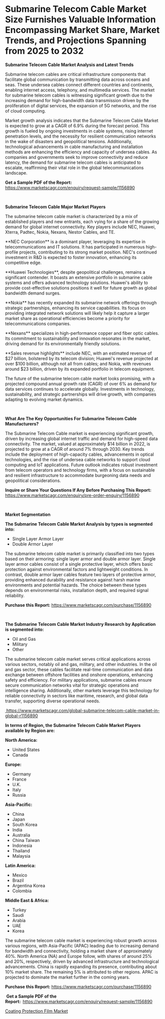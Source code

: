 <p><h1>Submarine Telecom Cable Market Size Furnishes Valuable Information Encompassing Market Share, Market Trends, and Projections Spanning from 2025 to 2032</h1></p><p><strong>Submarine Telecom Cable Market Analysis and Latest Trends</strong></p>
<p><p>Submarine telecom cables are critical infrastructure components that facilitate global communication by transmitting data across oceans and seas. These undersea cables connect different countries and continents, enabling internet access, telephony, and multimedia services. The market for submarine telecom cables is witnessing significant growth due to the increasing demand for high-bandwidth data transmission driven by the proliferation of digital services, the expansion of 5G networks, and the rise of cloud computing.</p><p>Market growth analysis indicates that the Submarine Telecom Cable Market is expected to grow at a CAGR of 6.9% during the forecast period. This growth is fueled by ongoing investments in cable systems, rising internet penetration levels, and the necessity for resilient communication networks in the wake of disasters and geopolitical tensions. Additionally, technological advancements in cable manufacturing and installation methods are enhancing the efficiency and capacity of undersea cables. As companies and governments seek to improve connectivity and reduce latency, the demand for submarine telecom cables is anticipated to escalate, reaffirming their vital role in the global telecommunications landscape.</p></p>
<p><strong>Get a Sample PDF of the Report:&nbsp;</strong> <a href="https://www.marketscagr.com/enquiry/request-sample/1156890?utm_campaign=2944&utm_medium=2&utm_source=Github&utm_content=ia&utm_term=21032025&utm_id=submarine-telecom-cable">https://www.marketscagr.com/enquiry/request-sample/1156890</a></p>
<p>&nbsp;</p>
<p><strong>Submarine Telecom Cable Major Market Players</strong></p>
<p><p>The submarine telecom cable market is characterized by a mix of established players and new entrants, each vying for a share of the growing demand for global internet connectivity. Key players include NEC, Huawei, Xterra, Padtec, Nokia, Nexans, Nestor Cables, and TE.</p><p>**NEC Corporation** is a dominant player, leveraging its expertise in telecommunications and IT solutions. It has participated in numerous high-profile projects, contributing to its strong market position. NEC's continued investment in R&D is expected to foster innovation, enhancing its competitive edge.</p><p>**Huawei Technologies**, despite geopolitical challenges, remains a significant contender. It boasts an extensive portfolio in submarine cable systems and offers advanced technology solutions. Huawei's ability to provide cost-effective solutions positions it well for future growth as global bandwidth demand surges.</p><p>**Nokia** has recently expanded its submarine network offerings through strategic partnerships, enhancing its service capabilities. Its focus on providing integrated network solutions will likely help it capture a larger market share as operational efficiencies become a priority for telecommunications companies.</p><p>**Nexans** specializes in high-performance copper and fiber optic cables. Its commitment to sustainability and innovation resonates in the market, driving demand for its environmentally friendly solutions.</p><p>**Sales revenue highlights** include NEC, with an estimated revenue of $27 billion, bolstered by its telecom division; Huawei's revenue projected at over $100 billion, although not all from cables; and Nokia, with revenues around $23 billion, driven by its expanded portfolio in telecom equipment. </p><p>The future of the submarine telecom cable market looks promising, with a projected compound annual growth rate (CAGR) of over 6% as demand for data services continues to accelerate globally. Investments in technology, sustainability, and strategic partnerships will drive growth, with companies adapting to evolving market dynamics.</p></p>
<p>&nbsp;</p>
<p><strong>What Are The Key Opportunities For Submarine Telecom Cable Manufacturers?</strong></p>
<p><p>The Submarine Telecom Cable market is experiencing significant growth, driven by increasing global internet traffic and demand for high-speed data connectivity. The market, valued at approximately $14 billion in 2022, is projected to grow at a CAGR of around 7% through 2030. Key trends include the deployment of high-capacity cables, advancements in optical technologies, and the rise of undersea cable networks to support cloud computing and IoT applications. Future outlook indicates robust investment from telecom operators and technology firms, with a focus on sustainable and resilient infrastructure to accommodate burgeoning data needs and geopolitical considerations.</p></p>
<p><strong>Inquire or Share Your Questions If Any Before Purchasing This Report:</strong> <a href="https://www.marketscagr.com/enquiry/pre-order-enquiry/1156890?utm_campaign=2944&utm_medium=2&utm_source=Github&utm_content=ia&utm_term=21032025&utm_id=submarine-telecom-cable">https://www.marketscagr.com/enquiry/pre-order-enquiry/1156890</a></p>
<p>&nbsp;</p>
<p><strong>Market Segmentation</strong></p>
<p><strong>The Submarine Telecom Cable Market Analysis by types is segmented into:</strong></p>
<p><ul><li>Single Layer Armor Layer</li><li>Double Armor Layer</li></ul></p>
<p><p>The submarine telecom cable market is primarily classified into two types based on their armoring: single layer armor and double armor layer. Single layer armor cables consist of a single protective layer, which offers basic protection against environmental factors and lightweight conditions. In contrast, double armor layer cables feature two layers of protective armor, providing enhanced durability and resistance against harsh marine environments and potential hazards. The choice between these types depends on environmental risks, installation depth, and required signal reliability.</p></p>
<p><strong>Purchase this Report:&nbsp;</strong><a href="https://www.marketscagr.com/purchase/1156890?utm_campaign=2944&utm_medium=2&utm_source=Github&utm_content=ia&utm_term=21032025&utm_id=submarine-telecom-cable">https://www.marketscagr.com/purchase/1156890</a></p>
<p>&nbsp;</p>
<p><strong>The Submarine Telecom Cable Market Industry Research by Application is segmented into:</strong></p>
<p><ul><li>Oil and Gas</li><li>Military</li><li>Other</li></ul></p>
<p><p>The submarine telecom cable market serves critical applications across various sectors, notably oil and gas, military, and other industries. In the oil and gas sector, these cables facilitate real-time communication and data exchange between offshore facilities and onshore operations, enhancing safety and efficiency. For military applications, submarine cables ensure secure communication networks vital for strategic operations and intelligence sharing. Additionally, other markets leverage this technology for reliable connectivity in sectors like maritime, research, and global data transfer, supporting diverse operational needs.</p></p>
<p><a href="https://www.marketscagr.com/global-submarine-telecom-cable-market-in-global-r1156890?utm_campaign=2944&utm_medium=2&utm_source=Github&utm_content=ia&utm_term=21032025&utm_id=submarine-telecom-cable">&nbsp;https://www.marketscagr.com/global-submarine-telecom-cable-market-in-global-r1156890</a></p>
<p><strong>In terms of Region, the Submarine Telecom Cable Market Players available by Region are:</strong></p>
<p>
    <p> <strong> North America: </strong>
        <ul>
            <li>United States</li>
            <li>Canada</li>
        </ul>
        </p> 
    <p> <strong> Europe: </strong>
        <ul>
            <li>Germany</li>
            <li>France</li>
            <li>U.K.</li>
            <li>Italy</li>
            <li>Russia</li>
        </ul>
        </p> 
    <p> <strong> Asia-Pacific: </strong>
        <ul>
            <li>China</li>
            <li>Japan</li>
            <li>South Korea</li>
            <li>India</li>
            <li>Australia</li>
            <li>China Taiwan</li>
            <li>Indonesia</li>
            <li>Thailand</li>
            <li>Malaysia</li>
        </ul>
        </p> 
    <p> <strong> Latin America: </strong>
        <ul>
            <li>Mexico</li>
            <li>Brazil</li>
            <li>Argentina Korea</li>
            <li>Colombia</li>
        </ul>
        </p> 
    <p> <strong> Middle East & Africa: </strong>
        <ul>
            <li>Turkey</li>
            <li>Saudi</li>
            <li>Arabia</li>
            <li>UAE</li>
            <li>Korea</li>
        </ul>
    </p>
    </p>
<p><p>The submarine telecom cable market is experiencing robust growth across various regions, with Asia-Pacific (APAC) leading due to increasing demand for bandwidth and connectivity, holding a market share of approximately 40%. North America (NA) and Europe follow, with shares of around 25% and 20%, respectively, driven by advanced infrastructure and technological advancements. China is rapidly expanding its presence, contributing about 10% market share. The remaining 5% is attributed to other regions. APAC is projected to dominate the market further in the coming years.</p></p>
<p><strong>Purchase this Report: </strong><a href="https://www.marketscagr.com/purchase/1156890?utm_campaign=2944&utm_medium=2&utm_source=Github&utm_content=ia&utm_term=21032025&utm_id=submarine-telecom-cable">https://www.marketscagr.com/purchase/1156890</a></p>
<p>&nbsp;<strong>Get a Sample PDF of the Report:&nbsp;&nbsp;</strong><a href="https://www.marketscagr.com/enquiry/request-sample/1156890?utm_campaign=2944&utm_medium=2&utm_source=Github&utm_content=ia&utm_term=21032025&utm_id=submarine-telecom-cable">https://www.marketscagr.com/enquiry/request-sample/1156890</a></p>
<p><strong></strong></p>
<p><p><a href="https://github.com/ngozudapshi/Market-Research-Report-List-1/blob/main/coating-protection-film-market.md?utm_campaign=2944&utm_medium=2&utm_source=Github&utm_content=ia&utm_term=21032025&utm_id=submarine-telecom-cable">Coating Protection Film Market</a></p></p>